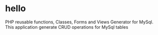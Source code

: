 # hello

PHP reusable functions, Classes, Forms and Views Generator for MySql. This application generate CRUD operations for MySql tables
